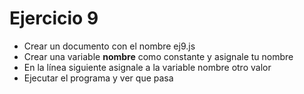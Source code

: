 # Ejercicio 9

* Crear un documento con el nombre ej9.js
* Crear una variable **nombre** como constante y asignale tu nombre
* En la línea siguiente asignale a la variable nombre otro valor
* Ejecutar el programa y ver que pasa